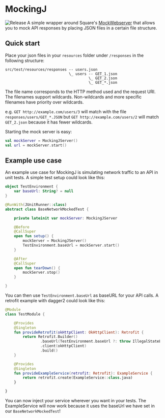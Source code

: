 # MockingJ
![Release](https://jitpack.io/v/maartenvang/MockingJ.svg)
A simple wrapper around Square's [MockWebserver](https://github.com/square/okhttp/tree/master/mockwebserver) that allows you to mock API responses by placing JSON files in a certain file structure.

## Quick start
Place your json files in your `resources` folder under `/responses` in the following structure:
```
src/test/resources/responses -- users.json
                             \_ users -- GET_1.json
                                      \_ GET_2.json
                                      \_ GET_*.json
```

The file name corresponds to the HTTP method used and the request URI. The
filenames support wildcards. Non-wildcards and more specific filenames have
priority over wildcards.

e.g. `GET http://example.com/users/3` will match with the file
`responses/users/GET_*.JSON` but `GET http://example.com/users/2` will match
`GET_2.json` because it has fewer wildcards.

Starting the mock server is easy:
```kotlin
val mockServer = MockingJServer()
val url = mockServer.start()
```

## Example use case
An example use case for MockingJ is simulating network traffic to an API in unit tests. A simple test setup could look like this:

```kotlin
object TestEnvironment {
    var baseUrl: String? = null
}
```

```kotlin
@RunWith(JUnitRunner::class)
abstract class BaseNetworkMockedTest {

    private lateinit var mockServer: MockingJServer

    @Before
    @CallSuper
    open fun setup() {
        mockServer = MockingJServer()
        TestEnvironment.baseUrl = mockServer.start()
    }

    @After
    @CallSuper
    open fun tearDown() {
        mockServer.stop()
    }

}
```

You can then use `TestEnvironment.baseUrl` as baseURL for your API calls. A
retrofit example with dagger2 could look like this:

```kotlin
@Module
class TestModule {

    @Provides
    @Singleton
    fun provideRetrofit(okHttpClient: OkHttpClient): Retrofit {
        return Retrofit.Builder()
                .baseUrl(TestEnvironment.baseUrl ?: throw IllegalStateException("No valid baseURL available in testing environment"))
                .client(okHttpClient)
                .build()
    }

    @Provides
    @Singleton
    fun provideExampleService(retrofit: Retrofit): ExampleService {
        return retrofit.create(ExampleService::class.java)
    }

}
```

You can now inject your service wherever you want in your tests. The ExampleService will now work because it uses the baseUrl we have set in our `BaseNetworkMockedTest`!
